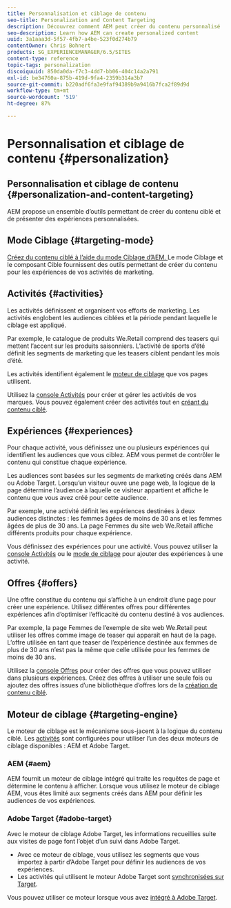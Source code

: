 ```yaml
---
title: Personnalisation et ciblage de contenu
seo-title: Personalization and Content Targeting
description: Découvrez comment AEM peut créer du contenu personnalisé
seo-description: Learn how AEM can create personalized content
uuid: 3a1aaa3d-5f57-4fb7-a4be-523f0d274b79
contentOwner: Chris Bohnert
products: SG_EXPERIENCEMANAGER/6.5/SITES
content-type: reference
topic-tags: personalization
discoiquuid: 850da0da-f7c3-4dd7-bb06-404c14a2a791
exl-id: be34760a-875b-419d-9fa4-2359b314a3b7
source-git-commit: b220adf6fa3e9faf94389b9a9416b7fca2f89d9d
workflow-type: tm+mt
source-wordcount: '519'
ht-degree: 87%

---
```


# Personnalisation et ciblage de contenu {#personalization}

## Personnalisation et ciblage de contenu {#personalization-and-content-targeting}

AEM propose un ensemble d’outils permettant de créer du contenu ciblé et de présenter des expériences personnalisées.

## Mode Ciblage {#targeting-mode}

[Créez du contenu ciblé à l’aide du mode Ciblage d’AEM. ](/help/sites-authoring/content-targeting-touch.md) Le mode Ciblage et le composant Cible fournissent des outils permettant de créer du contenu pour les expériences de vos activités de marketing.

## Activités {#activities}

Les activités définissent et organisent vos efforts de marketing. Les activités englobent les audiences ciblées et la période pendant laquelle le ciblage est appliqué.

Par exemple, le catalogue de produits We.Retail comprend des teasers qui mettent l’accent sur les produits saisonniers. L’activité de sports d’été définit les segments de marketing que les teasers ciblent pendant les mois d’été.

Les activités identifient également le [moteur de ciblage](/help/sites-authoring/personalization.md#targeting-engine) que vos pages utilisent.

Utilisez la [console Activités](/help/sites-authoring/activitylib.md) pour créer et gérer les activités de vos marques. Vous pouvez également créer des activités tout en [créant du contenu ciblé](/help/sites-authoring/content-targeting-touch.md).

## Expériences {#experiences}

Pour chaque activité, vous définissez une ou plusieurs expériences qui identifient les audiences que vous ciblez. AEM vous permet de contrôler le contenu qui constitue chaque expérience.

Les audiences sont basées sur les segments de marketing créés dans AEM ou Adobe Target. Lorsqu’un visiteur ouvre une page web, la logique de la page détermine l’audience à laquelle ce visiteur appartient et affiche le contenu que vous avez créé pour cette audience.

Par exemple, une activité définit les expériences destinées à deux audiences distinctes : les femmes âgées de moins de 30 ans et les femmes âgées de plus de 30 ans. La page Femmes du site web We.Retail affiche différents produits pour chaque expérience.

Vous définissez des expériences pour une activité. Vous pouvez utiliser la [console Activités](/help/sites-authoring/activitylib.md#adding-editing-an-activity-using-the-activities-console) ou le [mode de ciblage](/help/sites-authoring/content-targeting-touch.md#adding-and-removing-experiences-using-targeting-mode) pour ajouter des expériences à une activité.

## Offres {#offers}

Une offre constitue du contenu qui s’affiche à un endroit d’une page pour créer une expérience. Utilisez différentes offres pour différentes expériences afin d’optimiser l’efficacité du contenu destiné à vos audiences.

Par exemple, la page Femmes de l’exemple de site web We.Retail peut utiliser les offres comme image de teaser qui apparaît en haut de la page. L’offre utilisée en tant que teaser de l’expérience destinée aux femmes de plus de 30 ans n’est pas la même que celle utilisée pour les femmes de moins de 30 ans.

Utilisez la [console Offres](/help/sites-authoring/offerlib.md) pour créer des offres que vous pouvez utiliser dans plusieurs expériences. Créez des offres à utiliser une seule fois ou ajoutez des offres issues d’une bibliothèque d’offres lors de la [création de contenu ciblé](/help/sites-authoring/content-targeting-touch.md).

## Moteur de ciblage {#targeting-engine}

Le moteur de ciblage est le mécanisme sous-jacent à la logique du contenu ciblé. Les [activités](/help/sites-authoring/activitylib.md) sont configurées pour utiliser l’un des deux moteurs de ciblage disponibles : AEM et Adobe Target.

### AEM {#aem}

AEM fournit un moteur de ciblage intégré qui traite les requêtes de page et détermine le contenu à afficher. Lorsque vous utilisez le moteur de ciblage AEM, vous êtes limité aux segments créés dans AEM pour définir les audiences de vos expériences.

### Adobe Target {#adobe-target}

Avec le moteur de ciblage Adobe Target, les informations recueillies suite aux visites de page font l’objet d’un suivi dans Adobe Target.

* Avec ce moteur de ciblage, vous utilisez les segments que vous importez à partir d’Adobe Target pour définir les audiences de vos expériences.
* Les activités qui utilisent le moteur Adobe Target sont [synchronisées sur Target](/help/sites-authoring/activitylib.md#synchronizing-activities-with-adobe-target).

Vous pouvez utiliser ce moteur lorsque vous avez [intégré à Adobe Target](/help/sites-administering/opt-in.md).
